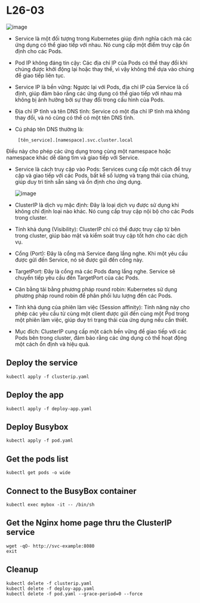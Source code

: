 # L26-03

![image](https://github.com/user-attachments/assets/0deafbb1-6dec-4b63-ab18-aba4703d86f2)

- Service là một đối tượng trong Kubernetes giúp định nghĩa cách mà các ứng dụng có thể giao tiếp với nhau. Nó cung cấp một điểm truy cập ổn định cho các Pods.
- Pod IP không đáng tin cậy:
    Các địa chỉ IP của Pods có thể thay đổi khi chúng được khởi động lại hoặc thay thế, vì vậy không thể dựa vào chúng để giao tiếp liên tục.
- Service IP là bền vững:
    Ngược lại với Pods, địa chỉ IP của Service là cố định, giúp đảm bảo rằng các ứng dụng có thể giao tiếp với nhau mà không bị ảnh hưởng bởi sự thay đổi trong cấu hình của Pods.
- Địa chỉ IP tĩnh và tên DNS tĩnh:
    Service có một địa chỉ IP tĩnh mà không thay đổi, và nó cũng có thể có một tên DNS tĩnh.
- Cú pháp tên DNS thường là:

       [tên_service].[namespace].svc.cluster.local
       
Điều này cho phép các ứng dụng trong cùng một namespace hoặc namespace khác dễ dàng tìm và giao tiếp với Service.
- Service là cách truy cập vào Pods:
    Services cung cấp một cách để truy cập và giao tiếp với các Pods, bất kể số lượng và trạng thái của chúng, giúp duy trì tính sẵn sàng và ổn định cho ứng dụng.

  ![image](https://github.com/user-attachments/assets/85df7607-6c8b-4ff5-bf46-cbc641827463)

- ClusterIP là dịch vụ mặc định:
    Đây là loại dịch vụ được sử dụng khi không chỉ định loại nào khác. Nó cung cấp truy cập nội bộ cho các Pods trong cluster.
- Tính khả dụng (Visibility):
    ClusterIP chỉ có thể được truy cập từ bên trong cluster, giúp bảo mật và kiểm soát truy cập tốt hơn cho các dịch vụ.
- Cổng (Port):
    Đây là cổng mà Service đang lắng nghe. Khi một yêu cầu được gửi đến Service, nó sẽ được gửi đến cổng này.
- TargetPort:
Đây là cổng mà các Pods đang lắng nghe. Service sẽ chuyển tiếp yêu cầu đến TargetPort của các Pods.
- Cân bằng tải bằng phương pháp round robin:
    Kubernetes sử dụng phương pháp round robin để phân phối lưu lượng đến các Pods. 
- Tính khả dụng của phiên làm việc (Session affinity):
    Tính năng này cho phép các yêu cầu từ cùng một client được gửi đến cùng một Pod trong một phiên làm việc, giúp duy trì trạng thái của ứng dụng nếu cần thiết.
- Mục đích:
    ClusterIP cung cấp một cách bền vững để giao tiếp với các Pods bên trong cluster, đảm bảo rằng các ứng dụng có thể hoạt động một cách ổn định và hiệu quả.
  
## Deploy the service

    kubectl apply -f clusterip.yaml

## Deploy the app

    kubectl apply -f deploy-app.yaml

## Deploy Busybox

    kubectl apply -f pod.yaml

## Get the pods list

    kubectl get pods -o wide

## Connect to the BusyBox container

    kubectl exec mybox -it -- /bin/sh

## Get the Nginx home page thru the ClusterIP service

    wget -qO- http://svc-example:8080
    exit

## Cleanup

    kubectl delete -f clusterip.yaml
    kubectl delete -f deploy-app.yaml
    kubectl delete -f pod.yaml --grace-period=0 --force
